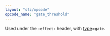 ```yaml
---
layout: "sfz/opcode"
opcode_name: "gate_threshold"
---
```

Used under the `‹effect›` header, with [type]=`gate`.


[type]: type#gate
